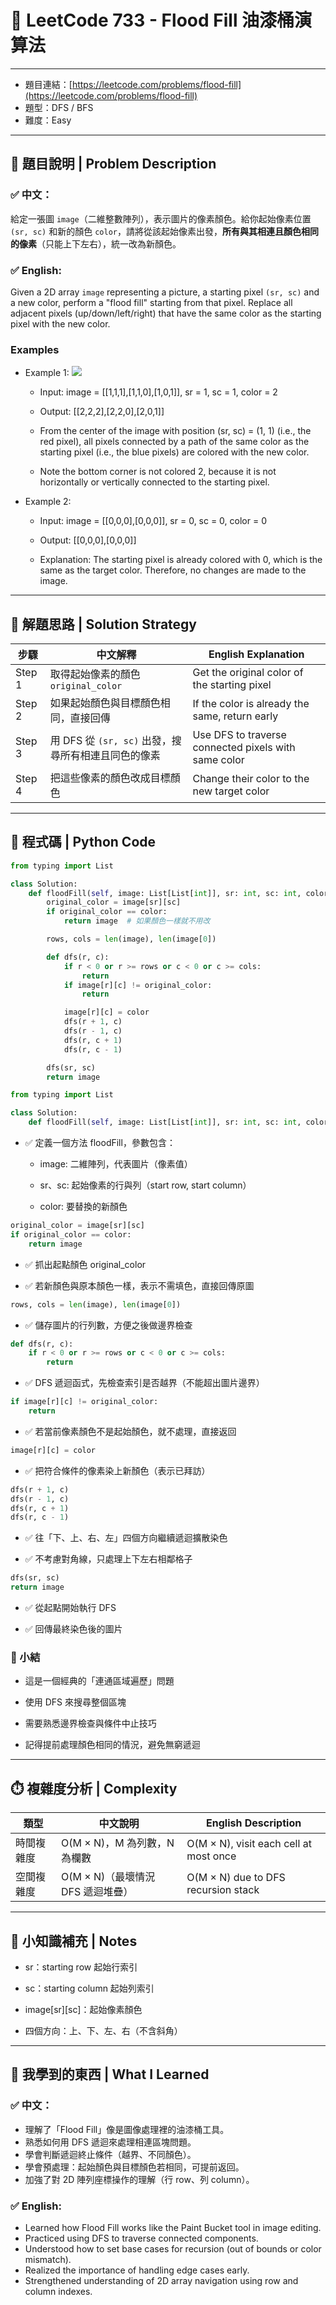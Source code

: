 # 🎨 LeetCode 733 - Flood Fill 油漆桶演算法

---

- 題目連結：[https://leetcode.com/problems/flood-fill](https://leetcode.com/problems/flood-fill)
- 題型：DFS / BFS
- 難度：Easy

---

## 📘 題目說明 | Problem Description

### ✅ 中文：
給定一張圖 `image`（二維整數陣列），表示圖片的像素顏色。給你起始像素位置 `(sr, sc)` 和新的顏色 `color`，請將從該起始像素出發，**所有與其相連且顏色相同的像素**（只能上下左右），統一改為新顏色。

### ✅ English:
Given a 2D array `image` representing a picture, a starting pixel `(sr, sc)` and a new color, perform a "flood fill" starting from that pixel. Replace all adjacent pixels (up/down/left/right) that have the same color as the starting pixel with the new color.

### Examples
- Example 1:
![](../images/733_flood1-grid_ex1.jpg)
    - Input: image = [[1,1,1],[1,1,0],[1,0,1]], sr = 1, sc = 1, color = 2

    - Output: [[2,2,2],[2,2,0],[2,0,1]]

    - From the center of the image with position (sr, sc) = (1, 1) (i.e., the red pixel), all pixels connected by a path of the same color as the starting pixel (i.e., the blue pixels) are colored with the new color.

    - Note the bottom corner is not colored 2, because it is not horizontally or vertically connected to the starting pixel.

- Example 2:

    - Input: image = [[0,0,0],[0,0,0]], sr = 0, sc = 0, color = 0

    - Output: [[0,0,0],[0,0,0]]

    - Explanation: The starting pixel is already colored with 0, which is the same as the target color. Therefore, no changes are made to the image.

---

## 🧠 解題思路 | Solution Strategy
| 步驟     | 中文解釋                               | English Explanation                                  |
| ------ | ---------------------------------- | ---------------------------------------------------- |
| Step 1 | 取得起始像素的顏色 `original_color`         | Get the original color of the starting pixel         |
| Step 2 | 如果起始顏色與目標顏色相同，直接回傳                 | If the color is already the same, return early       |
| Step 3 | 用 DFS 從 `(sr, sc)` 出發，搜尋所有相連且同色的像素 | Use DFS to traverse connected pixels with same color |
| Step 4 | 把這些像素的顏色改成目標顏色                     | Change their color to the new target color           |

---

## 🔧 程式碼 | Python Code

```python
from typing import List

class Solution:
    def floodFill(self, image: List[List[int]], sr: int, sc: int, color: int) -> List[List[int]]:
        original_color = image[sr][sc]
        if original_color == color:
            return image  # 如果顏色一樣就不用改

        rows, cols = len(image), len(image[0])

        def dfs(r, c):
            if r < 0 or r >= rows or c < 0 or c >= cols:
                return
            if image[r][c] != original_color:
                return

            image[r][c] = color
            dfs(r + 1, c)
            dfs(r - 1, c)
            dfs(r, c + 1)
            dfs(r, c - 1)

        dfs(sr, sc)
        return image
```

```python
from typing import List

class Solution:
    def floodFill(self, image: List[List[int]], sr: int, sc: int, color: int) -> List[List[int]]:
```
- ✅ 定義一個方法 floodFill，參數包含：

    - image: 二維陣列，代表圖片（像素值）

    - sr、sc: 起始像素的行與列（start row, start column）

    - color: 要替換的新顏色

```python
original_color = image[sr][sc]
if original_color == color:
    return image
```
- ✅ 抓出起點顏色 original_color

- ✅ 若新顏色與原本顏色一樣，表示不需填色，直接回傳原圖

```python
rows, cols = len(image), len(image[0])
```
- ✅ 儲存圖片的行列數，方便之後做邊界檢查

```python
def dfs(r, c):
    if r < 0 or r >= rows or c < 0 or c >= cols:
        return
```
- ✅ DFS 遞迴函式，先檢查索引是否越界（不能超出圖片邊界）

```python
if image[r][c] != original_color:
    return
```
- ✅ 若當前像素顏色不是起始顏色，就不處理，直接返回

```python
image[r][c] = color
```
- ✅ 把符合條件的像素染上新顏色（表示已拜訪）

```python
dfs(r + 1, c)
dfs(r - 1, c)
dfs(r, c + 1)
dfs(r, c - 1)
```
- ✅ 往「下、上、右、左」四個方向繼續遞迴擴散染色

- ✅ 不考慮對角線，只處理上下左右相鄰格子

```python
dfs(sr, sc)
return image
```
- ✅ 從起點開始執行 DFS

- ✅ 回傳最終染色後的圖片

### 🧠 小結
- 這是一個經典的「連通區域遍歷」問題

- 使用 DFS 來搜尋整個區塊

- 需要熟悉邊界檢查與條件中止技巧

- 記得提前處理顏色相同的情況，避免無窮遞迴

---

## ⏱️ 複雜度分析 | Complexity
| 類型    | 中文說明                    | English Description                    |
| ----- | ----------------------- | -------------------------------------- |
| 時間複雜度 | O(M × N)，M 為列數，N 為欄數    | O(M × N), visit each cell at most once |
| 空間複雜度 | O(M × N)（最壞情況 DFS 遞迴堆疊） | O(M × N) due to DFS recursion stack    |

---

## 🧠 小知識補充 | Notes
- sr：starting row 起始行索引

- sc：starting column 起始列索引

- image[sr][sc]：起始像素顏色

- 四個方向：上、下、左、右（不含斜角）

---

## 🎯 我學到的東西 | What I Learned

### ✅ 中文：

- 理解了「Flood Fill」像是圖像處理裡的油漆桶工具。
- 熟悉如何用 DFS 遞迴來處理相連區塊問題。
- 學會判斷遞迴終止條件（越界、不同顏色）。
- 學會預處理：起始顏色與目標顏色若相同，可提前返回。
- 加強了對 2D 陣列座標操作的理解（行 row、列 column）。

### ✅ English:

- Learned how Flood Fill works like the Paint Bucket tool in image editing.
- Practiced using DFS to traverse connected components.
- Understood how to set base cases for recursion (out of bounds or color mismatch).
- Realized the importance of handling edge cases early.
- Strengthened understanding of 2D array navigation using row and column indexes.
